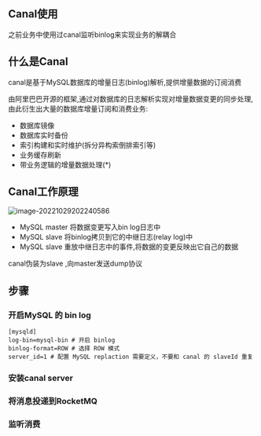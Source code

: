 ## Canal使用

之前业务中使用过canal监听binlog来实现业务的解耦合

## 什么是Canal

canal是基于MySQL数据库的增量日志(binlog)解析,提供增量数据的订阅消费

由阿里巴巴开源的框架,通过对数据库的日志解析实现对增量数据变更的同步处理,由此衍生出大量的数据库增量订阅和消费业务:

- 数据库镜像
- 数据库实时备份
- 索引构建和实时维护(拆分异构索倒排索引等)
- 业务缓存刷新
- 带业务逻辑的增量数据处理(*)





## Canal工作原理

![image-20221029202240586](https://tva1.sinaimg.cn/large/008vxvgGgy1h7mfex4rmsj319s0lwdhu.jpg)

- MySQL master 将数据变更写入bin log日志中
- MySQL slave 将binlog拷贝到它的中继日志(relay log)中
- MySQL slave 重放中继日志中的事件,将数据的变更反映出它自己的数据



canal伪装为slave ,向master发送dump协议





## 步骤



### 开启MySQL 的 bin log 



```
[mysqld]
log-bin=mysql-bin # 开启 binlog
binlog-format=ROW # 选择 ROW 模式
server_id=1 # 配置 MySQL replaction 需要定义，不要和 canal 的 slaveId 重复
```





### 安装canal server



### 将消息投递到RocketMQ



### 监听消费

